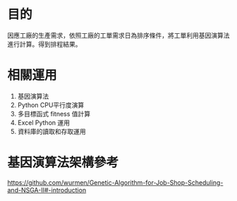 # 目的

因應工廠的生產需求，依照工廠的工單需求日為排序條件，將工單利用基因演算法進行計算。得到排程結果。

# 相關運用

1. 基因演算法
2. Python CPU平行度演算
3. 多目標函式 fitness 值計算
4. Excel Python 運用
5. 資料庫的讀取和存取運用

# 基因演算法架構參考
https://github.com/wurmen/Genetic-Algorithm-for-Job-Shop-Scheduling-and-NSGA-II#-introduction
